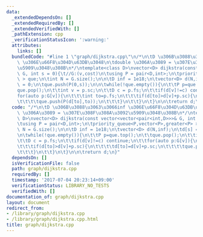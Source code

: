 ```yaml
---
data:
  _extendedDependsOn: []
  _extendedRequiredBy: []
  _extendedVerifiedWith: []
  _pathExtension: cpp
  _verificationStatusIcon: ':warning:'
  attributes:
    links: []
  bundledCode: "#line 1 \"graph/dijkstra.cpp\"\n/*\n\tD \u306B\u3088\u3063\u3066inf\
    \ \u306E\u66F8\u304D\u63DB\u3048\n\tdouble \u306A\u3089 = \u307E\u308F\u308A\u3092\
    \u5909\u3048\u308B\n*/\ntemplate<class D>\nvector<D> dijkstra(const vector<vector<pair<int,D>>>&\
    \ G, int s = 0){\t//G:(v,cost)\n\tusing P = pair<D,int>;\n\tpriority_queue<P,vector<P>,greater<P>\
    \ > que;\n\tint N = G.size();\n\n\tD inf = 1e18;\n\tvector<D> d(N,inf);\n\td[s]\
    \ = 0;\n\tque.push(P(0,s));\n\n\twhile(!que.empty()){\n\t\tP p=que.top();\n\t\t\
    que.pop();\n\t\tint v = p.sc;\n\t\tD c = p.fs;\n\t\tif(d[v]!=c) continue;\n\t\t\
    for(auto p:G[v]){\n\t\t\tint to=p.fs;\n\t\t\tif(d[to]>d[v]+p.sc){\n\t\t\t\td[to]=d[v]+p.sc;\n\
    \t\t\t\tque.push(P(d[to],to));\n\t\t\t}\n\t\t}\n\t}\n\n\treturn d;\n}\n"
  code: "/*\n\tD \u306B\u3088\u3063\u3066inf \u306E\u66F8\u304D\u63DB\u3048\n\tdouble\
    \ \u306A\u3089 = \u307E\u308F\u308A\u3092\u5909\u3048\u308B\n*/\ntemplate<class\
    \ D>\nvector<D> dijkstra(const vector<vector<pair<int,D>>>& G, int s = 0){\t//G:(v,cost)\n\
    \tusing P = pair<D,int>;\n\tpriority_queue<P,vector<P>,greater<P> > que;\n\tint\
    \ N = G.size();\n\n\tD inf = 1e18;\n\tvector<D> d(N,inf);\n\td[s] = 0;\n\tque.push(P(0,s));\n\
    \n\twhile(!que.empty()){\n\t\tP p=que.top();\n\t\tque.pop();\n\t\tint v = p.sc;\n\
    \t\tD c = p.fs;\n\t\tif(d[v]!=c) continue;\n\t\tfor(auto p:G[v]){\n\t\t\tint to=p.fs;\n\
    \t\t\tif(d[to]>d[v]+p.sc){\n\t\t\t\td[to]=d[v]+p.sc;\n\t\t\t\tque.push(P(d[to],to));\n\
    \t\t\t}\n\t\t}\n\t}\n\n\treturn d;\n}"
  dependsOn: []
  isVerificationFile: false
  path: graph/dijkstra.cpp
  requiredBy: []
  timestamp: '2017-07-04 20:23:14+09:00'
  verificationStatus: LIBRARY_NO_TESTS
  verifiedWith: []
documentation_of: graph/dijkstra.cpp
layout: document
redirect_from:
- /library/graph/dijkstra.cpp
- /library/graph/dijkstra.cpp.html
title: graph/dijkstra.cpp
---
```

